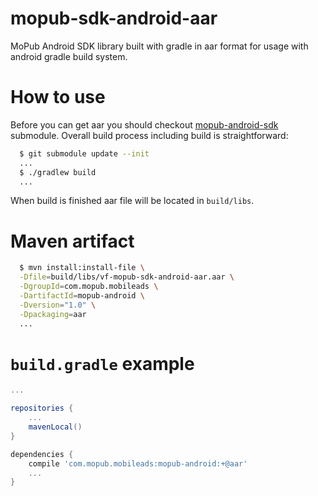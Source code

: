 mopub-sdk-android-aar
========================

MoPub Android SDK library built with gradle in aar format for usage with android gradle build system.

How to use
=======================
Before you can get aar you should checkout [mopub-android-sdk](https://github.com/mopub/mopub-android-sdk.git) submodule. Overall build process including build is straightforward:
```bash
  $ git submodule update --init
  ...
  $ ./gradlew build
  ...
```

When build is finished aar file will be located in `build/libs`.

Maven artifact
=======================
```bash
  $ mvn install:install-file \
  -Dfile=build/libs/vf-mopub-sdk-android-aar.aar \
  -DgroupId=com.mopub.mobileads \
  -DartifactId=mopub-android \
  -Dversion="1.0" \
  -Dpackaging=aar
  ...
```

`build.gradle` example
======================
```groovy
...

repositories {
    ...
    mavenLocal()
}

dependencies {
    compile 'com.mopub.mobileads:mopub-android:+@aar'
    ...
}
```